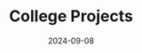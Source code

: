 ---
draft: False
title: College Projects
description: My coding projects during my time at Baylor University. 
date: 2024-09-08
url: https://github.com/brycemcwhirter/college-projects
github: https://github.com/brycemcwhirter/college-projects
---